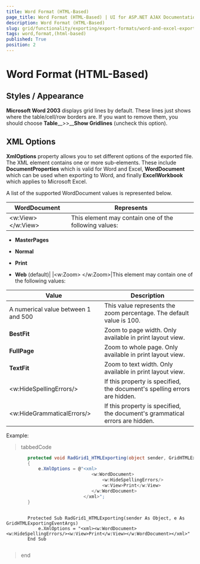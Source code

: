 ```yaml
---
title: Word Format (HTML-Based)
page_title: Word Format (HTML-Based) | UI for ASP.NET AJAX Documentation
description: Word Format (HTML-Based)
slug: grid/functionality/exporting/export-formats/word-and-excel-export/word-format-(html-based)
tags: word,format,(html-based)
published: True
position: 2
---
```


# Word Format (HTML-Based)



## Styles / Appearance

__Microsoft Word 2003__ displays grid lines by default. These lines just shows where the table/cell/row borders are. If you want to remove them, you should choose __Table____>>____Show Gridlines__ (uncheck this option).

## XML Options

__XmlOptions__ property allows you to set different options of the exported file.	The XML element contains one or more sub-elements. These include __DocumentProperties__ which is valid for Word and Excel,	__WordDocument__ which can be used when exporting to Word, and finally __ExcelWorkbook__ which applies to Microsoft Excel.

A list of the supported WordDocument values is represented below.


| WordDocument | Represents |
| ------ | ------ |
|<w:View> </w:View>|This element may contain one of the following values:

*  __MasterPages__ 

*  __Normal__ 

*  __Print__ 

*  __Web__ (default)|
|<w:Zoom> </w:Zoom>|This element may contain one of the following values:


| Value | Description |
| ------ | ------ |
|A numerical value between 1 and 500|This value represents the zoom percentage. The default value is 100.|
| __BestFit__ |Zoom to page width. Only available in print layout view.|
| __FullPage__ |Zoom to whole page. Only available in print layout view.|
| __TextFit__ |Zoom to text width. Only available in print layout view.||
|<w:HideSpellingErrors/>|If this property is specified, the document's spelling errors are hidden.|
|<w:HideGrammaticalErrors/>|If this property is specified, the document's grammatical errors are hidden.|

Example:

>tabbedCode

````C#
	    protected void RadGrid1_HTMLExporting(object sender, GridHTMLExportingEventArgs e)
	    {
	        e.XmlOptions = @"<xml>
	                            <w:WordDocument>
	                                <w:HideSpellingErrors/>
	                                <w:View>Print</w:View>
	                            </w:WordDocument>
	                         </xml>";
	    }
````



````VB.NET
	
	    Protected Sub RadGrid1_HTMLExporting(sender As Object, e As GridHTMLExportingEventArgs)
	        e.XmlOptions = "<xml><w:WordDocument><w:HideSpellingErrors/><w:View>Print</w:View></w:WordDocument></xml>"
	    End Sub
	
````


>end

